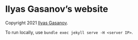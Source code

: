 # Ilyas Gasanov’s website

Copyright 2021 [Ilyas Gasanov](https://gsnoff.com).

To run locally, use `bundle exec jekyll serve -H <server IP>`.
